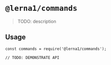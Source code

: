 # `@lerna1/commands`

> TODO: description

## Usage

```
const commands = require('@lerna1/commands');

// TODO: DEMONSTRATE API
```
